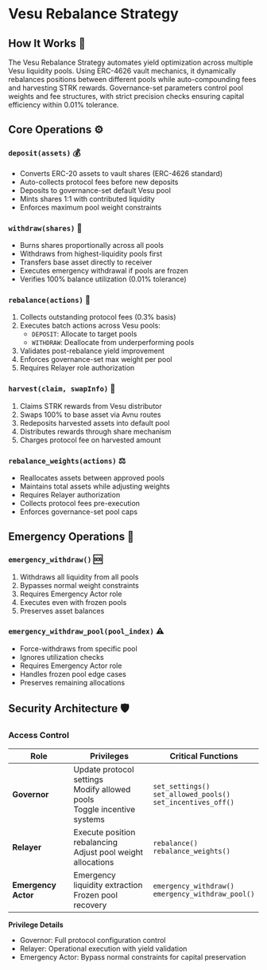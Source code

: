 # Vesu Rebalance Strategy

## How It Works 🔄
The Vesu Rebalance Strategy automates yield optimization across multiple Vesu liquidity pools. Using ERC-4626 vault mechanics, it dynamically rebalances positions between different pools while auto-compounding fees and harvesting STRK rewards. Governance-set parameters control pool weights and fee structures, with strict precision checks ensuring capital efficiency within 0.01% tolerance.

## Core Operations ⚙️

### `deposit(assets)` 💰
- Converts ERC-20 assets to vault shares (ERC-4626 standard)
- Auto-collects protocol fees before new deposits
- Deposits to governance-set default Vesu pool
- Mints shares 1:1 with contributed liquidity
- Enforces maximum pool weight constraints

### `withdraw(shares)` 🏧
- Burns shares proportionally across all pools
- Withdraws from highest-liquidity pools first
- Transfers base asset directly to receiver
- Executes emergency withdrawal if pools are frozen
- Verifies 100% balance utilization (0.01% tolerance)

### `rebalance(actions)` 🔄
1. Collects outstanding protocol fees (0.3% basis)
2. Executes batch actions across Vesu pools:
   - `DEPOSIT`: Allocate to target pools
   - `WITHDRAW`: Deallocate from underperforming pools
3. Validates post-rebalance yield improvement
4. Enforces governance-set max weight per pool
5. Requires Relayer role authorization

### `harvest(claim, swapInfo)` 🌾
1. Claims STRK rewards from Vesu distributor
2. Swaps 100% to base asset via Avnu routes
3. Redeposits harvested assets into default pool
4. Distributes rewards through share mechanism
5. Charges protocol fee on harvested amount

### `rebalance_weights(actions)` ⚖️
- Reallocates assets between approved pools
- Maintains total assets while adjusting weights
- Requires Relayer authorization
- Collects protocol fees pre-execution
- Enforces governance-set pool caps

## Emergency Operations 🚨

### `emergency_withdraw()` 🆘
1. Withdraws all liquidity from all pools
2. Bypasses normal weight constraints
3. Requires Emergency Actor role
4. Executes even with frozen pools
5. Preserves asset balances

### `emergency_withdraw_pool(pool_index)` ⚠️
- Force-withdraws from specific pool
- Ignores utilization checks
- Requires Emergency Actor role
- Handles frozen pool edge cases
- Preserves remaining allocations

## Security Architecture 🛡️

### Access Control
| Role              | Privileges                          | Critical Functions                  |
|-------------------|-------------------------------------|--------------------------------------|
| **Governor**      | Update protocol settings<br>Modify allowed pools<br>Toggle incentive systems | `set_settings()`<br>`set_allowed_pools()`<br>`set_incentives_off()` |
| **Relayer**       | Execute position rebalancing<br>Adjust pool weight allocations | `rebalance()`<br>`rebalance_weights()` |
| **Emergency Actor** | Emergency liquidity extraction<br>Frozen pool recovery | `emergency_withdraw()`<br>`emergency_withdraw_pool()` |

**Privilege Details**  
- Governor: Full protocol configuration control  
- Relayer: Operational execution with yield validation  
- Emergency Actor: Bypass normal constraints for capital preservation  
